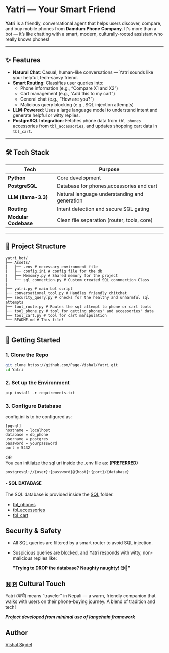 # Yatri — Your Smart Friend

**Yatri** is a friendly, conversational agent that helps users discover, compare, and buy mobile phones from **Damdum Phone Company**. It's more than a bot — it’s like chatting with a smart, modern, culturally-rooted assistant who really knows phones!

---

## ✨ Features

- **Natural Chat**: Casual, human-like conversations — Yatri sounds like your helpful, tech-savvy friend.
- **Smart Routing**: Classifies user queries into:
  - Phone information (e.g., “Compare X1 and X2”)
  - Cart management (e.g., “Add this to my cart”)
  - General chat (e.g., “How are you?”)
  - Malicious query blocking (e.g., SQL injection attempts)
- **LLM-Powered**: Uses a large language model to understand intent and generate helpful or witty replies.
- **PostgreSQL Integration**: Fetches phone data from `tbl_phones` accessories from `tbl_accessories`, and updates shopping cart data in `tbl_cart`.

---

## 🛠️ Tech Stack

| Tech | Purpose |
|------|---------|
| **Python** | Core development |
| **PostgreSQL** | Database for phones,accessories and cart |
| **LLM (llama-3.3)** | Natural language understanding and generation |
| **Routing** | Intent detection and secure SQL gating |
| **Modular Codebase** | Clean file separation (router, tools, core)

---

## 🧩 Project Structure

```
yatri_bot/ 
├── Assets/
|   ├── .env # necessary environment file 
|   ├── config.ini # config file for the db
|   ├── Memomry.py # Shared memory for the project
|   └── sql_connection.py # Custom created SQL connnection Class
|
├── yatri.py # main bot script 
├── conversational_tool.py # Handles friendly chitchat
├── security_query.py # checks for the healthy and unharmful sql attempts 
├── tool_route.py # Routes the sql attempt to phone or cart tools
├── tool_phone.py # tool for getting phones' and accessories' data
├── tool_cart.py # tool for cart manipulation
└── README.md # This file!
```

---

## 🚀 Getting Started

### 1. Clone the Repo
```bash
git clone https://github.com/Page-Vishal/Yatri.git
cd Yatri
```

### 2. Set up the Environment
```
pip install -r requirements.txt
```

### 3. Configure Database
config.ini is to be configured as:

```
[pgsql]
hostname = localhost
database = db_phone
username = postgres
password = yourpassword
port = 5432
```
OR <br/>
You can initilaize the sql uri inside the .env file as: **(PREFERRED)**
```
postgresql://{user}:{password}@{host}:{port}/{database}
```

#### - SQL DATABASE
The SQL database is provided inside the [SQL](./Assets/SQL/) folder.
 - [tbl_phones](./Assets/SQL/tbl_phones.sql)
 - [tbl_accessories](./Assets/SQL/tbl_accessories.sql)
 - [tbl_cart](./Assets/SQL/tbl_cart.sql)

## Security & Safety
- All SQL queries are filtered by a smart router to avoid SQL injection.

- Suspicious queries are blocked, and Yatri responds with witty, non-malicious replies like:

  **"Trying to DROP the database? Naughty naughty! 😏📛"**

## 🇳🇵 Cultural Touch
Yatri (यात्री) means “traveler” in Nepali — a warm, friendly companion that walks with users on their phone-buying journey. A blend of tradition and tech!

***Project developed from minimal use of langchain framework***

## Author
[Vishal Sigdel](https://github.com/Page-Vishal)
